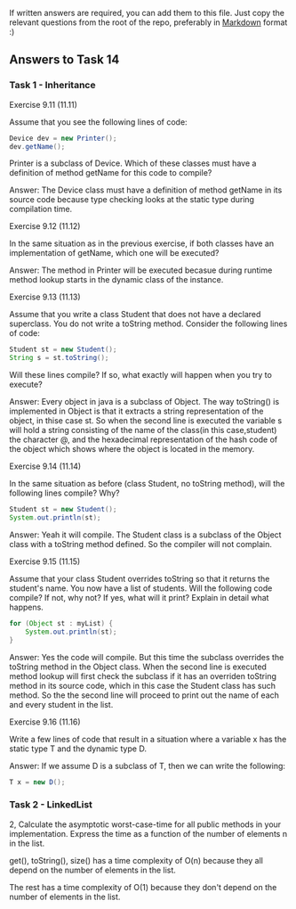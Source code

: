 If written answers are required, you can add them to this file. Just copy the relevant questions from the root of the repo, preferably in [Markdown](https://guides.github.com/features/mastering-markdown/) format :)

## Answers to Task 14

### Task 1 - Inheritance
Exercise 9.11 (11.11)

Assume that you see the following lines of code:

```java
Device dev = new Printer();
dev.getName();
```

Printer is a subclass of Device. Which of these classes must have 
a definition of method getName for this code to compile?

Answer: The Device class must have a definition of method getName in 
its source code because type checking looks at the static type during
compilation time. 

Exercise 9.12 (11.12)

In the same situation as in the previous exercise, if both classes have 
an implementation of getName, which one will be executed?

Answer: The method in Printer will be executed becasue during runtime method
lookup starts in the dynamic class of the instance.

Exercise 9.13 (11.13)

Assume that you write a class Student that does not have a declared superclass. 
You do not write a toString method. Consider the following lines of code:

```java
Student st = new Student();
String s = st.toString();
```

Will these lines compile? If so, what exactly will happen when you try to execute?

Answer: Every object in java is a subclass of Object. The way toString()
is implemented in Object is that it extracts a string representation of 
the object, in thise case st. So when the second line is executed the variable
s will hold a string consisting of the name of the class(in this case,student)
the character @, and the hexadecimal representation of the hash code of
the object which shows where the object is located in the memory. 

Exercise 9.14 (11.14)

In the same situation as before (class Student, no toString method), will the 
following lines compile? Why?

```java
Student st = new Student();
System.out.println(st);
```

Answer: Yeah it will compile. The Student class is a subclass of the Object class with 
a toString method defined. So the compiler will not complain. 

Exercise 9.15 (11.15)

Assume that your class Student overrides toString so that it returns the student's name. 
You now have a list of students. Will the following code compile? If not, why not? If yes, 
what will it print? Explain in detail what happens.

```java
for (Object st : myList) {
    System.out.println(st);
}
```

Answer: Yes the code will compile. But this time the subclass overrides the toString method
in the Object class. When the second line is executed method lookup will first check the subclass
if it has an overriden toString method in its source code, which in this case the Student class
has such method. So the the second line will proceed to print out the name of each and every student
in the list. 

Exercise 9.16 (11.16)

Write a few lines of code that result in a situation where a variable x has the static type T and the 
dynamic type D.

Answer: If we assume D is a subclass of T, then we can write the following:
```java
T x = new D();
```

### Task 2 - LinkedList

2, Calculate the asymptotic worst-case-time for all public methods in your implementation. Express the time 
as a function of the number of elements n in the list.

get(), toString(), size() has a time complexity of O(n) because they all depend on the 
number of elements in the list.

The rest has a time complexity of O(1) because they don't depend on the number of elements
in the list.


